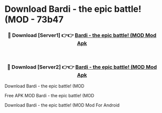 # Download Bardi - the epic battle! (MOD - 73b47



<div align="center">
<h3>🔴 Download [Server1] 👉👉 <a href="https://momento.my/?title=Bardi_-_the_epic_battle!_(MOD">Bardi - the epic battle! (MOD Mod Apk</a></h3><br>

<h3>🔴 Download [Server2] 👉👉 <a href="https://momento.my/?title=Bardi_-_the_epic_battle!_(MOD">Bardi - the epic battle! (MOD Mod Apk</a></h3>
</div>



Download Bardi - the epic battle! (MOD 

Free APK MOD Bardi - the epic battle! (MOD 

Download Bardi - the epic battle! (MOD Mod For Android

